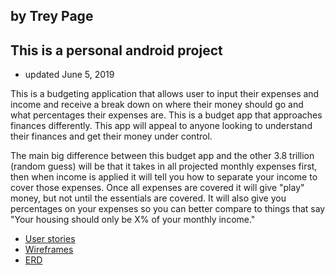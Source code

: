 ## by Trey Page
## This is a personal android project
+ updated June 5, 2019

This is a budgeting application that allows user to input their expenses and income and receive a 
break down on where their money should go and what percentages their expenses are.
This is a budget app that approaches finances differently. This app will appeal to anyone looking to 
understand their finances and get their money under control. 

The main big difference between this budget app and the other 3.8 trillion (random guess) will be 
that it takes in all projected monthly expenses first, then when income is applied it will tell you 
how to separate your income to cover those expenses. Once all expenses are covered it will give "play" 
money, but not until the essentials are covered. It will also give you percentages on your expenses 
so you can better compare to things that say "Your housing should only be X% of your monthly income."

+ [User stories](docs/user-stories.md)
+ [Wireframes](docs/wireframes.md)
+ [ERD](ERD.md)